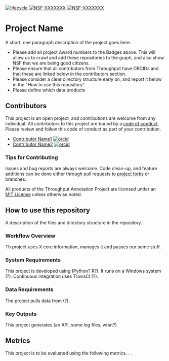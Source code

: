 [![lifecycle](https://img.shields.io/badge/lifecycle-experimental-orange.svg)](https://www.tidyverse.org/lifecycle/#experimental)
[![NSF-XXXXXXX](https://img.shields.io/badge/NSF-XXXXXXX-blue.svg)](https://nsf.gov/awardsearch/showAward?AWD_ID=XXXXXXX) [![NSF-XXXXXXX](https://img.shields.io/badge/NSF-XXXXXXX-blue.svg)](https://nsf.gov/awardsearch/showAward?AWD_ID=XXXXXXX)

# Project Name

A short, one paragraph description of the project goes here.

  * Please add all project Award numbers to the Badges above.  This will allow us to crawl and add these repositories to the graph, and also show NSF that we are being good citizens.
  * Please ensure that all contributors from Throughput have ORCIDs and that these are linked below in the contributors section.
  * Please consider a clear directory structure early on, and report it below in the "How to use this repository".
  * Please define which data products

## Contributors

This project is an open project, and contributions are welcome from any individual.  All contributors to this project are bound by a [code of conduct](CODE_OF_CONDUCT.md).  Please review and follow this code of conduct as part of your contribution.

  * [Contributor Name1](http://example.com/contributor_url1) [![orcid](https://img.shields.io/badge/orcid-XXXX--XXXX--XXXX--XXXX-brightgreen.svg)](https://orcid.org/XXXX-XXXX-XXXX-XXXX)
  * [Contributor Name2](http://example.com/contributor_url2) [![orcid](https://img.shields.io/badge/orcid-XXXX--XXXX--XXXX--XXXX-brightgreen.svg)](https://orcid.org/XXXX-XXXX-XXXX-XXXX)

### Tips for Contributing

Issues and bug reports are always welcome.  Code clean-up, and feature additions can be done either through pull requests to [project forks]() or branches.

All products of the Throughput Annotation Project are licensed under an [MIT License](LICENSE) unless otherwise noted.

## How to use this repository

A description of the files and directory structure in the repository.

### Workflow Overview

Th project uses X core information, manages it and passes our some stuff.

### System Requirements

This project is developed using (Python? R?).  It runs on a Windows system (?).  Continuous integration uses TravisCI (?).

### Data Requirements

The project pulls data from (?).

### Key Outputs

This project generates (an API, some log files, what?)

## Metrics

This project is to be evaluated using the following metrics. . .
